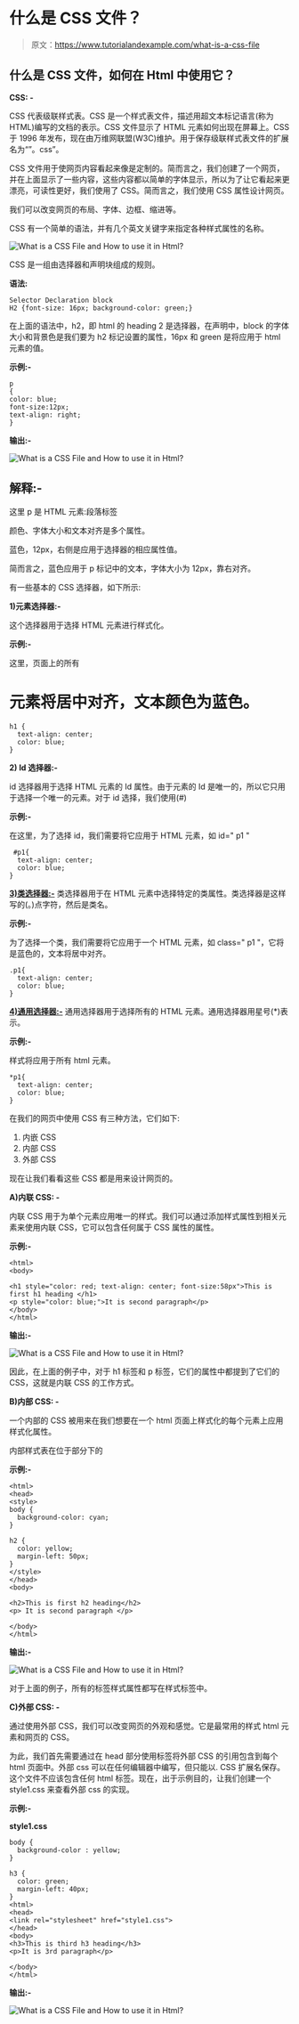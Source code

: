 # 什么是 CSS 文件？

> 原文：<https://www.tutorialandexample.com/what-is-a-css-file>

## 什么是 CSS 文件，如何在 Html 中使用它？

**CSS: -**

CSS 代表级联样式表。CSS 是一个样式表文件，描述用超文本标记语言(称为 HTML)编写的文档的表示。CSS 文件显示了 HTML 元素如何出现在屏幕上。CSS 于 1996 年发布，现在由万维网联盟(W3C)维护。用于保存级联样式表文件的扩展名为“”。css”。

CSS 文件用于使网页内容看起来像是定制的。简而言之，我们创建了一个网页，并在上面显示了一些内容，这些内容都以简单的字体显示，所以为了让它看起来更漂亮，可读性更好，我们使用了 CSS。简而言之，我们使用 CSS 属性设计网页。

我们可以改变网页的布局、字体、边框、缩进等。

CSS 有一个简单的语法，并有几个英文关键字来指定各种样式属性的名称。

![What is a CSS File and How to use it in Html?](img/7ef8f34a974c750cfa4e5eb52e5c1d2b.png)

CSS 是一组由选择器和声明块组成的规则。

**语法:**

```
Selector Declaration block
H2 {font-size: 16px; background-color: green;} 
```

在上面的语法中，h2，即 html 的 heading 2 是选择器，在声明中，block 的字体大小和背景色是我们要为 h2 标记设置的属性，16px 和 green 是将应用于 html 元素的值。

**示例:-**

```
p
{
color: blue;
font-size:12px;
text-align: right;
} 
```

**输出:-**

![What is a CSS File and How to use it in Html?](img/f9189200a61deb3b40b7d3b0e56219a1.png)

## 解释:-

这里 p 是 HTML 元素:段落标签

颜色、字体大小和文本对齐是多个属性。

蓝色，12px，右侧是应用于选择器的相应属性值。

简而言之，蓝色应用于 p 标记中的文本，字体大小为 12px，靠右对齐。

有一些基本的 CSS 选择器，如下所示:

**1)元素选择器:-**

这个选择器用于选择 HTML 元素进行样式化。

**示例:-**

这里，页面上的所有

# 元素将居中对齐，文本颜色为蓝色。

```
h1 {
  text-align: center;
  color: blue;
} 
```

**2) Id 选择器:-**

id 选择器用于选择 HTML 元素的 Id 属性。由于元素的 Id 是唯一的，所以它只用于选择一个唯一的元素。对于 id 选择，我们使用(#)

**示例:-**

在这里，为了选择 id，我们需要将它应用于 HTML 元素，如 id=" p1 "

```
 #p1{
  text-align: center;
  color: blue;
} 
```

**<u>3)类选择器:-</u>** 类选择器用于在 HTML 元素中选择特定的类属性。类选择器是这样写的(。)点字符，然后是类名。

**示例:-**

为了选择一个类，我们需要将它应用于一个 HTML 元素，如 class=" p1 "，它将是蓝色的，文本将居中对齐。

```
.p1{
  text-align: center;
  color: blue;
}
```

**<u>4)通用选择器:-</u>** 通用选择器用于选择所有的 HTML 元素。通用选择器用星号(*)表示。

**示例:-**

样式将应用于所有 html 元素。

```
*p1{
  text-align: center;
  color: blue;
} 
```

在我们的网页中使用 CSS 有三种方法，它们如下:

1.  内嵌 CSS
2.  内部 CSS
3.  外部 CSS

现在让我们看看这些 CSS 都是用来设计网页的。

**A)内联 CSS: -**

内联 CSS 用于为单个元素应用唯一的样式。我们可以通过添加样式属性到相关元素来使用内联 CSS，它可以包含任何属于 CSS 属性的属性。

**示例:-**

```
<html>
<body>

<h1 style="color: red; text-align: center; font-size:58px">This is first h1 heading </h1>
<p style="color: blue;">It is second paragraph</p>
</body>
</html> 
```

**输出:-**

![What is a CSS File and How to use it in Html?](img/22bad996c347a3c1d6455f5659a21be2.png)

因此，在上面的例子中，对于 h1 标签和 p 标签，它们的属性中都提到了它们的 CSS，这就是内联 CSS 的工作方式。

**B)内部 CSS: -**

一个内部的 CSS 被用来在我们想要在一个 html 页面上样式化的每个元素上应用样式化属性。

内部样式表在位于部分下的

**示例:-**

```
<html>
<head>
<style>
body {
  background-color: cyan;
}

h2 {
  color: yellow;
  margin-left: 50px;
}
</style>
</head>
<body>

<h2>This is first h2 heading</h2>
<p> It is second paragraph </p>

</body>
</html> 
```

**输出:-**

![What is a CSS File and How to use it in Html?](img/4e9dc713fe05588f63890990a594b400.png)

对于上面的例子，所有的标签样式属性都写在样式标签中。

**C)外部 CSS: -**

通过使用外部 CSS，我们可以改变网页的外观和感觉。它是最常用的样式 html 元素和网页的 CSS。

为此，我们首先需要通过在 head 部分使用<link>标签将外部 CSS 的引用包含到每个 html 页面中。外部 css 可以在任何编辑器中编写，但只能以. CSS 扩展名保存。这个文件不应该包含任何 html 标签。现在，出于示例目的，让我们创建一个 style1.css 来查看外部 css 的实现。

**示例:-**

**style1.css**

```
body {
  background-color : yellow;
}

h3 {
  color: green;
  margin-left: 40px;
}
<html>
<head>
<link rel="stylesheet" href="style1.css">
</head>
<body>
<h3>This is third h3 heading</h3>
<p>It is 3rd paragraph</p>

</body>
</html> 
```

**输出:-**

![What is a CSS File and How to use it in Html?](img/0ae3d2a0fde6b21b154070fd94024cff.png)